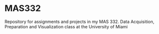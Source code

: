 # MAS332
Repository for assignments and projects in my MAS 332. Data Acquisition, Preparation and Visualization class at the University of Miami

